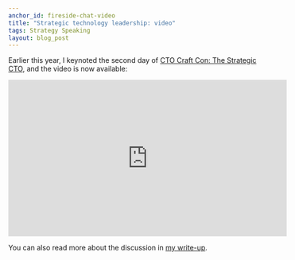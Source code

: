 ```yaml
---
anchor_id: fireside-chat-video
title: "Strategic technology leadership: video"
tags: Strategy Speaking
layout: blog_post
---
```


Earlier this year, I keynoted the second day of [CTO Craft Con: The Strategic CTO](https://conference.ctocraft.com/london-2023/), and the video is now available:

<iframe width="560" height="315" src="https://www.youtube-nocookie.com/embed/g0fnRq2KAho" title="YouTube video player" frameborder="0" allow="accelerometer; autoplay; clipboard-write; encrypted-media; gyroscope; picture-in-picture; web-share" allowfullscreen></iframe>

You can also read more about the discussion in [my write-up](/jfdi/strategy-fireside-chat.html).
